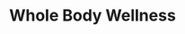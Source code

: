 ---
layout: project-alt
slug: whole-body-wellness
title: Whole Body Wellness
title_html: Whole<br>Body<br>Wellness
description_html: Sed ut perspiciatis unde omnis iste natus error sit voluptatem accusantium doloremque laudantium, totam rem aperiam, eaque ipsa quae ab illo inventore veritatis et quasi architecto beatae vitae dicta sunt explicabo. Nemo enim ipsam voluptatem quia voluptas sit aspernatur aut odit aut fugit, sed quia consequuntur magni dolores eos qui ratione voluptatem sequi nesciunt. Neque porro quisquam est, qui dolorem ipsum quia dolor sit amet, consectetur, adipisci velit, sed quia non numquam eius modi tempora incidunt ut labore et dolore magnam aliquam quaerat voluptatem. Ut enim ad minima veniam, quis nostrum exercitationem ullam corporis suscipit laboriosam, nisi ut aliquid ex ea commodi consequatur? Quis autem vel eum iure reprehenderit qui in ea voluptate velit esse quam nihil molestiae consequatur, vel illum qui dolorem eum fugiat quo voluptas nulla pariatur? 
featured-image: /images/samkalpa-portfolio-4.jpg
gallery: 
  - image: https://source.unsplash.com/QeVmJxZOv3k
    alt-text: a short description
  - image: https://source.unsplash.com/eNE1rUBItAk
    alt-text: a short description
  - image: https://source.unsplash.com/mwINQsW2KJs
    alt-text: a short description
domain: https://wholebodywellness.samkalpacreative.com
seo: 
  hide-from-google: true
---